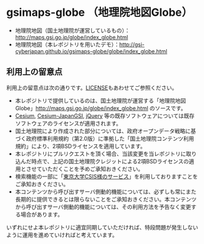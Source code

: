 # gsimaps-globe （地理院地図Globe）

- 地理院地図（国土地理院が運営しているもの）：http://maps.gsi.go.jp/globe/index_globe.html
- 地理院地図（本レポジトリを用いたデモ）：http://gsi-cyberjapan.github.io/gsimaps-globe/globe/index_globe.html

## 利用上の留意点
利用上の留意点は次の通りです。[LICENSE](LICENSE)もあわせてご参照ください。

- 本レポジトリで提供しているのは、国土地理院が運営する「地理院地図Globe」http://maps.gsi.go.jp/globe/index_globe.html のソースです。
- [Cesium](https://github.com/AnalyticalGraphicsInc/cesium), [Cesium-JapanGSI](https://github.com/tilemapjp/Cesium-JapanGSI), [jQuery](https://github.com/jquery/jquery) 等の既存ソフトウェアについては既存ソフトウェアのライセンスが適用されます。
- 国土地理院により作成された部分については、政府オープンデータ戦略に基づく政府標準利用規約（第2.0版）に準拠した「国土地理院コンテンツ利用規約」により、2項BSDライセンスを適用しています。
- 本レポジトリにプルリクエストを頂く場合、当該変更を当レポジトリに取り込んだ時点で、上記の国土地理院クレジットによる2項BSDライセンスの適用とさせていただくことを予めご承知おきください。
- 検索機能の一部に「<a href='http://newspat.csis.u-tokyo.ac.jp/geocode/'>東京大学CSIS様のサービス</a>」を利用しておりますことをご承知おきください。
- 本コンテンツから呼び出すサーバ側動的機能については、必ずしも常にまた長期的に提供できるとは限らないことをご承知おきください。本コンテンツから呼び出すサーバ側動的機能については、その利用方法を予告なく変更する場合があります。

いずれにせよ本レポジトリに適宜同期していただければ、特段問題が発生しないように運用を進めていければと考えています。
